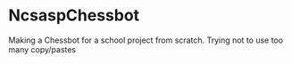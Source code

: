 # NcsaspChessbot
Making a Chessbot for a school project from scratch.
Trying not to use too many copy/pastes
